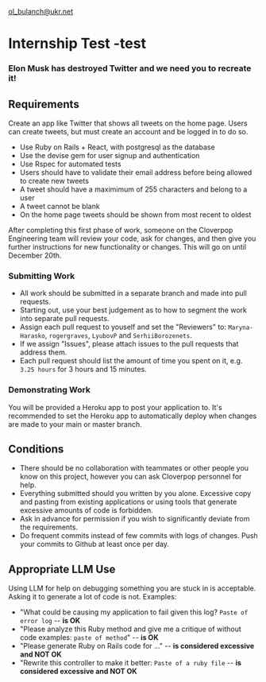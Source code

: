 ol_bulanch@ukr.net
# Internship Test -test

### Elon Musk has destroyed Twitter and we need you to recreate it!

## Requirements

Create an app like Twitter that shows all tweets on the home page. Users can create tweets, but must create an account and be logged in to do so.

 * Use Ruby on Rails + React, with postgresql as the database
 * Use the devise gem for user signup and authentication
 * Use Rspec for automated tests
 * Users should have to validate their email address before being allowed to create new tweets
 * A tweet should have a maximimum of 255 characters and belong to a user
 * A tweet cannot be blank
 * On the home page tweets should be shown from most recent to oldest

After completing this first phase of work, someone on the Cloverpop Engineering team will review your code, ask for changes, and then give you further instructions for new functionality or changes. This will go on until December 20th.


### Submitting Work

  * All work should be submitted in a separate branch and made into pull requests.
  * Starting out, use your best judgement as to how to segment the work into separate pull requests.
  * Assign each pull request to youself and set the "Reviewers" to: `Maryna-Harasko`, `rogergraves`, `LyubovP` and `SerhiiBorozenets`.
  * If we assign "Issues", please attach issues to the pull requests that address them.
  * Each pull request should list the amount of time you spent on it, e.g. `3.25 hours` for 3 hours and 15 minutes.

### Demonstrating Work

You will be provided a Heroku app to post your application to. It's recommended to set the Heroku app to automatically deploy when changes are made to your main or master branch.

## Conditions

  * There should be no collaboration with teammates or other people you know on this project, however you can ask Cloverpop personnel for help.
  * Everything submitted should you written by you alone. Excessive copy and pasting from existing applications or using tools that generate excessive amounts of code is forbidden.
  * Ask in advance for permission if you wish to significantly deviate from the requirements.
  * Do frequent commits instead of few commits with logs of changes. Push your commits to Github at least once per day.

## Appropriate LLM Use

Using LLM for help on debugging something you are stuck in is acceptable. Asking it to generate a lot of code is not. Examples:
  * "What could be causing my application to fail given this log? `Paste of error log` -- **is OK**
  * "Please analyze this Ruby method and give me a critique of without code examples: `paste of method`" -- **is OK**
  * "Please generate Ruby on Rails code for ..." -- **is considered excessive and NOT OK**
  * "Rewrite this controller to make it better: `Paste of a ruby file` -- **is considered excessive and NOT OK**

